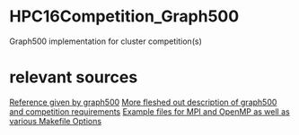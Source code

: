 # HPC16Competition_Graph500
Graph500 implementation for cluster competition(s)


# relevant sources
[Reference given by graph500](http://www.graph500.org "Official Grah500 Site")
[More fleshed out description of graph500 and competition requirements](https://github.com/buhpc/isc16-graph500)
[Example files for MPI and OpenMP as well as various Makefile Options](https://github.com/graph500/graph500)
